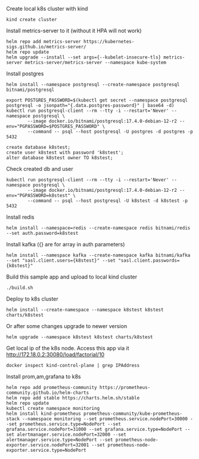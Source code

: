 Create local k8s cluster with kind
```
kind create cluster
```

Install metrics-server to it (without it HPA will not work)
```
helm repo add metrics-server https://kubernetes-sigs.github.io/metrics-server/
helm repo update
helm upgrade --install --set args={--kubelet-insecure-tls} metrics-server metrics-server/metrics-server --namespace kube-system
```

Install postgres
```
helm install --namespace postgresql --create-namespace postgresql bitnami/postgresql

export POSTGRES_PASSWORD=$(kubectl get secret --namespace postgresql postgresql -o jsonpath="{.data.postgres-password}" | base64 -d)
kubectl run postgresql-client --rm --tty -i --restart='Never' --namespace postgresql \
        --image docker.io/bitnami/postgresql:17.4.0-debian-12-r2 --env="PGPASSWORD=$POSTGRES_PASSWORD" \
        --command -- psql --host postgresql -U postgres -d postgres -p 5432

create database k8stest;
create user k8stest with password 'k8stest';
alter database k8stest owner TO k8stest;
```
Check created db and user
```
kubectl run postgresql-client --rm --tty -i --restart='Never' --namespace postgresql \
        --image docker.io/bitnami/postgresql:17.4.0-debian-12-r2 --env="PGPASSWORD=k8stest" \
        --command -- psql --host postgresql -U k8stest -d k8stest -p 5432
```
Install redis
```
helm install --namespace=redis --create-namespace redis bitnami/redis --set auth.password=k8stest
```
Install kafka ({} are for array in auth parameters)
```
helm install --namespace kafka --create-namespace kafka bitnami/kafka --set "sasl.client.users={k8stest}" --set "sasl.client.passwords={k8stest}"
```
Build this sample app and upload to local kind cluster
```
./build.sh
```

Deploy to k8s cluster
```
helm install --create-namespace --namespace k8stest k8stest charts/k8stest
```

Or after some changes upgrade to newer version
```
helm upgrade --namespace k8stest k8stest charts/k8stest
```

Get local ip of the k8s node. Access this app via it http://172.18.0.2:30080/load/factorial/10
```
docker inspect kind-control-plane | grep IPAddress
```

Install prom,am,grafana to k8s
```
helm repo add prometheus-community https://prometheus-community.github.io/helm-charts
helm repo add stable https://charts.helm.sh/stable
helm repo update
kubectl create namespace monitoring
helm install kind-prometheus prometheus-community/kube-prometheus-stack --namespace monitoring --set prometheus.service.nodePort=30000 --set prometheus.service.type=NodePort --set grafana.service.nodePort=31000 --set grafana.service.type=NodePort --set alertmanager.service.nodePort=32000 --set alertmanager.service.type=NodePort --set prometheus-node-exporter.service.nodePort=32001 --set prometheus-node-exporter.service.type=NodePort
```